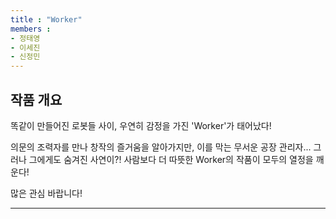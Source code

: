 ```yaml
---
title : "Worker"
members : 
- 정태영
- 이세진
- 신정민
---
```


## 작품 개요

 똑같이 만들어진 로봇들 사이, 우연히 감정을 가진 'Worker'가 태어났다!

 의문의 조력자를 만나 창작의 즐거움을 알아가지만, 이를 막는 무서운 공장 관리자... 
 그러나 그에게도 숨겨진 사연이?! 
 사람보다 더 따뜻한 Worker의 작품이 모두의 열정을 깨운다!

 많은 관심 바랍니다!
 
---


